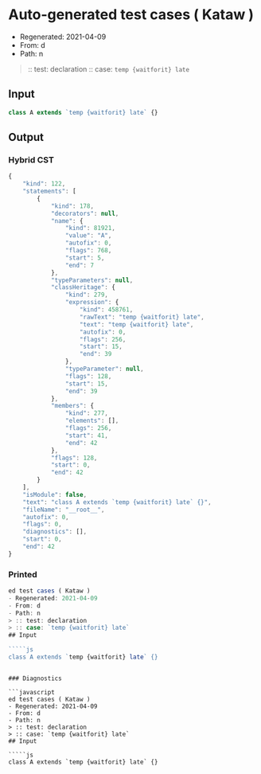 # Auto-generated test cases ( Kataw )
- Regenerated: 2021-04-09
- From: d
- Path: n
> :: test: declaration
> :: case: `temp {waitforit} late`
## Input

`````js
class A extends `temp {waitforit} late` {}
`````

## Output

### Hybrid CST

```javascript
{
    "kind": 122,
    "statements": [
        {
            "kind": 178,
            "decorators": null,
            "name": {
                "kind": 81921,
                "value": "A",
                "autofix": 0,
                "flags": 768,
                "start": 5,
                "end": 7
            },
            "typeParameters": null,
            "classHeritage": {
                "kind": 279,
                "expression": {
                    "kind": 458761,
                    "rawText": "temp {waitforit} late",
                    "text": "temp {waitforit} late",
                    "autofix": 0,
                    "flags": 256,
                    "start": 15,
                    "end": 39
                },
                "typeParameter": null,
                "flags": 128,
                "start": 15,
                "end": 39
            },
            "members": {
                "kind": 277,
                "elements": [],
                "flags": 256,
                "start": 41,
                "end": 42
            },
            "flags": 128,
            "start": 0,
            "end": 42
        }
    ],
    "isModule": false,
    "text": "class A extends `temp {waitforit} late` {}",
    "fileName": "__root__",
    "autofix": 0,
    "flags": 0,
    "diagnostics": [],
    "start": 0,
    "end": 42
}
```

### Printed

```javascript
ed test cases ( Kataw )
- Regenerated: 2021-04-09
- From: d
- Path: n
> :: test: declaration
> :: case: `temp {waitforit} late`
## Input

`````js
class A extends `temp {waitforit} late` {}
`````
```

### Diagnostics

```javascript
ed test cases ( Kataw )
- Regenerated: 2021-04-09
- From: d
- Path: n
> :: test: declaration
> :: case: `temp {waitforit} late`
## Input

`````js
class A extends `temp {waitforit} late` {}
`````
```

